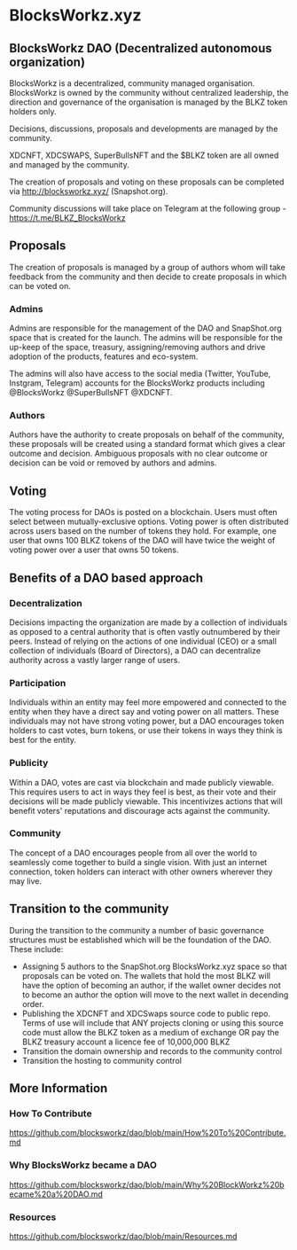 
# BlocksWorkz.xyz
## BlocksWorkz DAO (Decentralized autonomous organization)

BlocksWorkz is a decentralized, community managed organisation. BlocksWorkz is owned by the community without centralized leadership, the direction and governance of the organisation is managed by the BLKZ token holders only.

Decisions, discussions, proposals and developments are managed by the community.

XDCNFT, XDCSWAPS, SuperBullsNFT and the $BLKZ token are all owned and managed by the community.

The creation of proposals and voting on these proposals can be completed via http://blocksworkz.xyz/ (Snapshot.org).

Community discussions will take place on Telegram at the following group - https://t.me/BLKZ_BlocksWorkz

## Proposals
The creation of proposals is managed by a group of authors whom will take feedback from the community and then decide to create proposals in which can be voted on.

### Admins
Admins are responsible for the management of the DAO and SnapShot.org space that is created for the launch. The admins will be responsible for the up-keep of the space, treasury, assigning/removing authors and drive adoption of the products, features and eco-system.

The admins will also have access to the social media (Twitter, YouTube, Instgram, Telegram) accounts for the BlocksWorkz products including @BlocksWorkz @SuperBullsNFT @XDCNFT.

### Authors
Authors have the authority to create proposals on behalf of the community, these proposals will be created using a standard format which gives a clear outcome and decision. Ambiguous proposals with no clear outcome or decision can be void or removed by authors and admins.

## Voting
The voting process for DAOs is posted on a blockchain. Users must often select between mutually-exclusive options. Voting power is often distributed across users based on the number of tokens they hold. For example, one user that owns 100 BLKZ tokens of the DAO will have twice the weight of voting power over a user that owns 50 tokens.


## Benefits of a DAO based approach

### Decentralization
Decisions impacting the organization are made by a collection of individuals as opposed to a central authority that is often vastly outnumbered by their peers. Instead of relying on the actions of one individual (CEO) or a small collection of individuals (Board of Directors), a DAO can decentralize authority across a vastly larger range of users.

### Participation
Individuals within an entity may feel more empowered and connected to the entity when they have a direct say and voting power on all matters. These individuals may not have strong voting power, but a DAO encourages token holders to cast votes, burn tokens, or use their tokens in ways they think is best for the entity.

### Publicity
Within a DAO, votes are cast via blockchain and made publicly viewable. This requires users to act in ways they feel is best, as their vote and their decisions will be made publicly viewable. This incentivizes actions that will benefit voters' reputations and discourage acts against the community.

### Community
The concept of a DAO encourages people from all over the world to seamlessly come together to build a single vision. With just an internet connection, token holders can interact with other owners wherever they may live.


## Transition to the community

During the transition to the community a number of basic governance structures must be established which will be the foundation of the DAO. These include:

- Assigning 5 authors to the SnapShot.org BlocksWorkz.xyz space so that proposals can be voted on. The wallets that hold the most BLKZ will have the option of becoming an author, if the wallet owner decides not to become an author the option will move to the next wallet in decending order.
- Publishing the XDCNFT and XDCSwaps source code to public repo. Terms of use will include that ANY projects cloning or using this source code must allow the BLKZ token as a medium of exchange OR pay the BLKZ treasury account a licence fee of 10,000,000 BLKZ
- Transition the domain ownership and records to the community control
- Transition the hosting to community control

## More Information

### How To Contribute
https://github.com/blocksworkz/dao/blob/main/How%20To%20Contribute.md

### Why BlocksWorkz became a DAO
https://github.com/blocksworkz/dao/blob/main/Why%20BlockWorkz%20became%20a%20DAO.md

### Resources
https://github.com/blocksworkz/dao/blob/main/Resources.md


